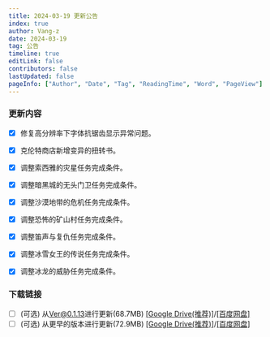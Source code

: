 ```yaml
---
title: 2024-03-19 更新公告
index: true
author: Vang-z
date: 2024-03-19
tag: 公告
timeline: true
editLink: false
contributors: false
lastUpdated: false
pageInfo: ["Author", "Date", "Tag", "ReadingTime", "Word", "PageView"]
---
```


### 更新内容
- [x] 修复<a>高分辨率下字体抗锯齿</a>显示异常问题。
- [x] 克伦特商店新增<a>变异的扭转书</a>。
- [x] 调整<a>索西雅的灾星</a>任务完成条件。
- [x] 调整<a>暗黑城的无头门卫</a>任务完成条件。
- [x] 调整<a>沙漠地带的危机</a>任务完成条件。
- [x] 调整<a>恐怖的矿山村</a>任务完成条件。
- [x] 调整<a>笛声与复仇</a>任务完成条件。
- [x] 调整<a>冰雪女王的传说</a>任务完成条件。
- [x] 调整<a>冰龙的威胁</a>任务完成条件。


### 下载链接
- [ ] <a>(可选)</a> 从<a>Ver@0.1.13</a>进行更新(68.7MB) <a>[[Google Drive(推荐)]](https://drive.google.com/file/d/13mCpgEjy7I52crw8HqreJYSNpylyHxCv/view?usp=sharing)</a>/<a>[[百度网盘]](https://pan.baidu.com/s/1Gbyr9KkJP6U9GYoTyIV2Xw?pwd=9tz1)</a>
- [ ] <a>(可选)</a> 从<a>更早的版本</a>进行更新(72.9MB) <a>[[Google Drive(推荐)]](https://drive.google.com/file/d/1mTyiw7jr29oAwW3I05x4whgxRxSH5GoX/view?usp=sharing)</a>/<a>[[百度网盘]](https://pan.baidu.com/s/1QnMpmxAKRy_1-xua4ahdOA?pwd=fnvb)</a>
